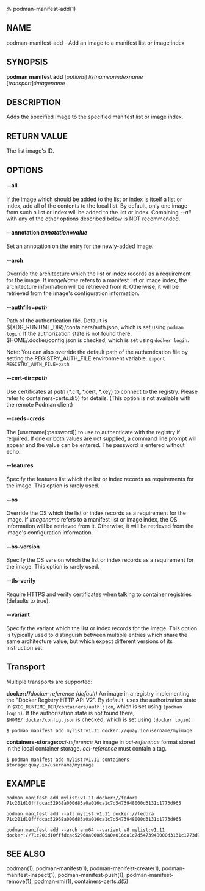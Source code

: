 % podman-manifest-add(1)

## NAME
podman\-manifest\-add - Add an image to a manifest list or image index

## SYNOPSIS
**podman manifest add** [*options*] *listnameorindexname* [*transport*]:*imagename*

## DESCRIPTION

Adds the specified image to the specified manifest list or image index.

## RETURN VALUE
The list image's ID.

## OPTIONS

#### **--all**

If the image which should be added to the list or index is itself a list or
index, add all of the contents to the local list.  By default, only one image
from such a list or index will be added to the list or index.  Combining
*--all* with any of the other options described below is NOT recommended.

#### **--annotation** *annotation=value*

Set an annotation on the entry for the newly-added image.

#### **--arch**

Override the architecture which the list or index records as a requirement for
the image.  If *imageName* refers to a manifest list or image index, the
architecture information will be retrieved from it.  Otherwise, it will be
retrieved from the image's configuration information.

#### **--authfile**=*path*

Path of the authentication file. Default is ${XDG\_RUNTIME\_DIR}/containers/auth.json, which is set using `podman login`.
If the authorization state is not found there, $HOME/.docker/config.json is checked, which is set using `docker login`.

Note: You can also override the default path of the authentication file by setting the REGISTRY\_AUTH\_FILE
environment variable. `export REGISTRY_AUTH_FILE=path`

#### **--cert-dir**=*path*

Use certificates at *path* (\*.crt, \*.cert, \*.key) to connect to the registry.
Please refer to containers-certs.d(5) for details. (This option is not available with the remote Podman client)

#### **--creds**=*creds*

The [username[:password]] to use to authenticate with the registry if required.
If one or both values are not supplied, a command line prompt will appear and the
value can be entered.  The password is entered without echo.

#### **--features**

Specify the features list which the list or index records as requirements for
the image.  This option is rarely used.

#### **--os**

Override the OS which the list or index records as a requirement for the image.
If *imagename* refers to a manifest list or image index, the OS information
will be retrieved from it.  Otherwise, it will be retrieved from the image's
configuration information.

#### **--os-version**

Specify the OS version which the list or index records as a requirement for the
image.  This option is rarely used.

#### **--tls-verify**

Require HTTPS and verify certificates when talking to container registries (defaults to true).

#### **--variant**

Specify the variant which the list or index records for the image.  This option
is typically used to distinguish between multiple entries which share the same
architecture value, but which expect different versions of its instruction set.

## Transport

 Multiple transports are supported:

  **docker://**_docker-reference_ _(default)_
  An image in a registry implementing the "Docker Registry HTTP API V2". By default, uses the authorization state in `$XDG_RUNTIME_DIR/containers/auth.json`, which is set using `(podman login)`. If the authorization state is not found there, `$HOME/.docker/config.json` is checked, which is set using `(docker login)`.

    $ podman manifest add mylist:v1.11 docker://quay.io/username/myimage

  **containers-storage:**_oci-reference_
  An image in _oci-reference_ format stored in the local container storage. _oci-reference_ must contain a tag.

    $ podman manifest add mylist:v1.11 containers-storage:quay.io/username/myimage

## EXAMPLE

```
podman manifest add mylist:v1.11 docker://fedora
71c201d10fffdcac52968a000d85a0a016ca1c7d5473948000d3131c1773d965
```

```
podman manifest add --all mylist:v1.11 docker://fedora
71c201d10fffdcac52968a000d85a0a016ca1c7d5473948000d3131c1773d965
```

```
podman manifest add --arch arm64 --variant v8 mylist:v1.11 docker://71c201d10fffdcac52968a000d85a0a016ca1c7d5473948000d3131c1773d965
```

## SEE ALSO
podman(1), podman-manifest(1), podman-manifest-create(1), podman-manifest-inspect(1), podman-manifest-push(1), podman-manifest-remove(1), podman-rmi(1), containers-certs.d(5)

